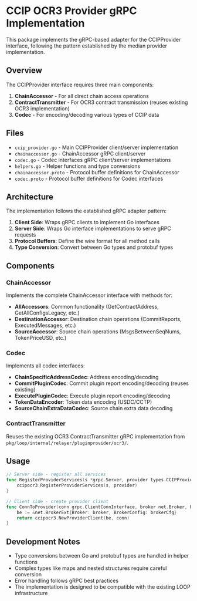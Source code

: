 # CCIP OCR3 Provider gRPC Implementation

This package implements the gRPC-based adapter for the CCIPProvider interface, following the pattern established by the median provider implementation.

## Overview

The CCIPProvider interface requires three main components:
1. **ChainAccessor** - For all direct chain access operations
2. **ContractTransmitter** - For OCR3 contract transmission (reuses existing OCR3 implementation)
3. **Codec** - For encoding/decoding various types of CCIP data

## Files

- `ccip_provider.go` - Main CCIPProvider client/server implementation
- `chainaccessor.go` - ChainAccessor gRPC client/server
- `codec.go` - Codec interfaces gRPC client/server implementations
- `helpers.go` - Helper functions and type conversions
- `chainaccessor.proto` - Protocol buffer definitions for ChainAccessor
- `codec.proto` - Protocol buffer definitions for Codec interfaces

## Architecture

The implementation follows the established gRPC adapter pattern:

1. **Client Side**: Wraps gRPC clients to implement Go interfaces
2. **Server Side**: Wraps Go interface implementations to serve gRPC requests  
3. **Protocol Buffers**: Define the wire format for all method calls
4. **Type Conversion**: Convert between Go types and protobuf types

## Components

### ChainAccessor
Implements the complete ChainAccessor interface with methods for:
- **AllAccessors**: Common functionality (GetContractAddress, GetAllConfigsLegacy, etc.)
- **DestinationAccessor**: Destination chain operations (CommitReports, ExecutedMessages, etc.)
- **SourceAccessor**: Source chain operations (MsgsBetweenSeqNums, TokenPriceUSD, etc.)

### Codec
Implements all codec interfaces:
- **ChainSpecificAddressCodec**: Address encoding/decoding
- **CommitPluginCodec**: Commit plugin report encoding/decoding (reuses existing)
- **ExecutePluginCodec**: Execute plugin report encoding/decoding
- **TokenDataEncoder**: Token data encoding (USDC/CCTP)
- **SourceChainExtraDataCodec**: Source chain extra data decoding

### ContractTransmitter
Reuses the existing OCR3 ContractTransmitter gRPC implementation from `pkg/loop/internal/relayer/pluginprovider/ocr3/`.

## Usage

```go
// Server side - register all services
func RegisterProviderServices(s *grpc.Server, provider types.CCIPProvider) {
    ccipocr3.RegisterProviderServices(s, provider)
}

// Client side - create provider client
func ConnToProvider(conn grpc.ClientConnInterface, broker net.Broker, brokerCfg net.BrokerConfig) types.CCIPProvider {
    be := &net.BrokerExt{Broker: broker, BrokerConfig: brokerCfg}
    return ccipocr3.NewProviderClient(be, conn)
}
```

## Development Notes

- Type conversions between Go and protobuf types are handled in helper functions
- Complex types like maps and nested structures require careful conversion
- Error handling follows gRPC best practices
- The implementation is designed to be compatible with the existing LOOP infrastructure
